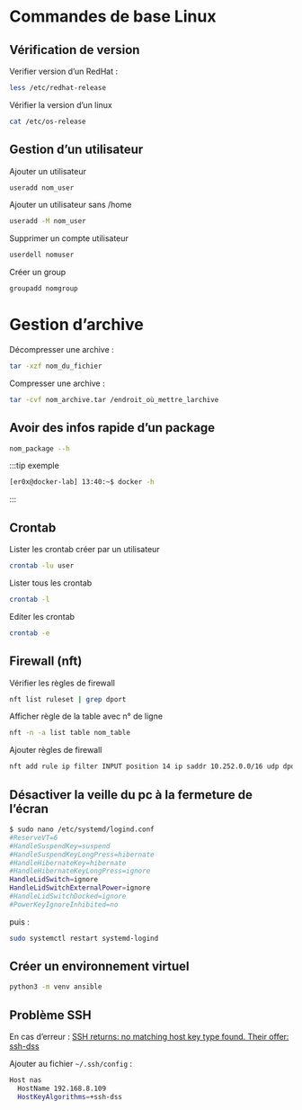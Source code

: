 # Commandes de base Linux

## Vérification de version

Verifier version d’un RedHat :

```bash
less /etc/redhat-release
```

Vérifier la version d’un linux

```bash
cat /etc/os-release
```

## Gestion d’un utilisateur

Ajouter un utilisateur

```bash
useradd nom_user
```

Ajouter un utilisateur sans /home

```bash
useradd -M nom_user
``` 

Supprimer un compte utilisateur

```bash
userdell nomuser
``` 

Créer un group

```bash
groupadd nomgroup
```

# Gestion d’archive

Décompresser une archive :

```bash
tar -xzf nom_du_fichier
```

Compresser une archive :

```bash
tar -cvf nom_archive.tar /endroit_où_mettre_larchive
```

## Avoir des infos rapide d’un package

```bash
nom_package --h
```

:::tip exemple
```bash
[er0x@docker-lab] 13:40:~$ docker -h
```
:::

## Crontab

Lister les crontab créer par un utilisateur

```bash
crontab -lu user
```

Lister tous les crontab

```bash
crontab -l
```

Editer les crontab

```bash
crontab -e
```

## Firewall (nft)

Vérifier les règles de firewall
```bash
nft list ruleset | grep dport
```

Afficher règle de la table avec n° de ligne
```bash
nft -n -a list table nom_table
```

Ajouter règles de firewall
```bash
nft add rule ip filter INPUT position 14 ip saddr 10.252.0.0/16 udp dport 22 counter packets 0 bytes 0 accept
```

## Désactiver la veille du pc à la fermeture de l’écran

```bash
$ sudo nano /etc/systemd/logind.conf
#ReserveVT=6
#HandleSuspendKey=suspend
#HandleSuspendKeyLongPress=hibernate
#HandleHibernateKey=hibernate
#HandleHibernateKeyLongPress=ignore
HandleLidSwitch=ignore
HandleLidSwitchExternalPower=ignore
#HandleLidSwitchDocked=ignore
#PowerKeyIgnoreInhibited=no
```

puis : 
```bash
sudo systemctl restart systemd-logind
```

## Créer un environnement virtuel

```bash
python3 -m venv ansible
```

## Problème SSH

En cas d’erreur : [SSH returns: no matching host key type found. Their offer: ssh-dss](https://askubuntu.com/questions/836048/ssh-returns-no-matching-host-key-type-found-their-offer-ssh-dss)

Ajouter au fichier `~/.ssh/config` :

```bash
Host nas
  HostName 192.168.8.109
  HostKeyAlgorithms=+ssh-dss
```

